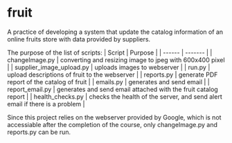 # fruit
A practice of developing a system that update the catalog information of an online fruits store with data provided by suppliers.

The purpose of the list of scripts:
| Script | Purpose |
| ------ | ------- |
| changeImage.py | converting and resizing image to jpeg with 600x400 pixel |
| supplier_image_upload.py | uploads images to webserver |
| run.py | upload descriptions of fruit to the webserver |
| reports.py | generate PDF report of the catalog of fruit |
| emails.py | generates and send email |
| report_email.py | generates and send email attached with the fruit catalog report |
| health_checks.py | checks the health of the server, and send alert email if there is a problem |

Since this project relies on the webserver provided by Google, which is not accessiable after the completion of the course, only changeImage.py and reports.py can be run.
